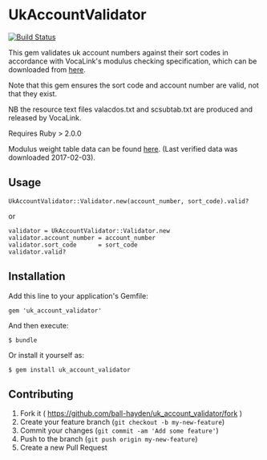 UkAccountValidator
==================

[![Build Status](https://travis-ci.org/ball-hayden/uk_account_validator.svg?branch=master)](https://travis-ci.org/ball-hayden/uk_account_validator)

This gem validates uk account numbers against their sort codes in accordance with VocaLink's modulus checking specification, which can be downloaded from [here](https://www.vocalink.com/customer-support/modulus-checking/).

Note that this gem ensures the sort code and account number are valid, not that they exist.

NB the resource text files valacdos.txt and scsubtab.txt are produced and released by VocaLink.

Requires Ruby > 2.0.0

Modulus weight table data can be found [here](https://www.vocalink.com/customer-support/modulus-checking/). (Last verified data was downloaded 2017-02-03).

Usage
-----

```
UkAccountValidator::Validator.new(account_number, sort_code).valid?
```

or

```
validator = UkAccountValidator::Validator.new
validator.account_number = account_number
validator.sort_code      = sort_code
validator.valid?
```

Installation
------------

Add this line to your application's Gemfile:

```
gem 'uk_account_validator'
```

And then execute:

```
$ bundle
```

Or install it yourself as:

```
$ gem install uk_account_validator
```

Contributing
------------

1.	Fork it ( https://github.com/ball-hayden/uk_account_validator/fork )
2.	Create your feature branch (`git checkout -b my-new-feature`\)
3.	Commit your changes (`git commit -am 'Add some feature'`\)
4.	Push to the branch (`git push origin my-new-feature`\)
5.	Create a new Pull Request
